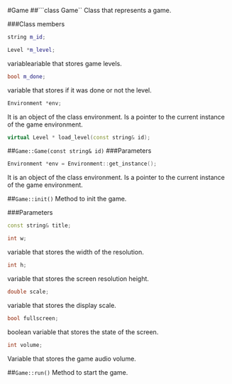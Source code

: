 #Game
##```class Game``
Class that represents a game.

###Class members
```c++
string m_id;
```
```c++
Level *m_level;
```
variableariable that stores game levels.

```c++
bool m_done;
```
variable that stores if it was done or not the level.

```c++
Environment *env;
```
It is an object of the class environment. Is a pointer to the current instance of the game environment.

```c++
virtual Level * load_level(const string& id);
```
##```Game::Game(const string& id)```
###Parameters
```c++
Environment *env = Environment::get_instance();
```
It is an object of the class environment. Is a pointer to the current instance of the game environment.

##```Game::init()```
Method to init the game.

###Parameters
```c++
const string& title;
```
```c++
int w;
```
variable that stores the width of the resolution.

```c++
int h;
```
variable that stores the screen resolution height.

```c++
double scale;
```
variable that stores the display scale.

```c++
bool fullscreen;
```
boolean variable that stores the state of the screen.

```c++
int volume;
```
Variable that stores the game audio volume.

##```Game::run()```
Method to start the game.